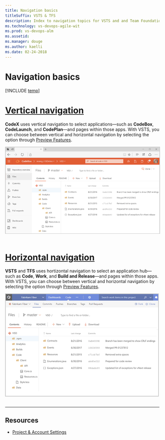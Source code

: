 ```yaml
---
title: Navigation basics
titleSuffix: VSTS & TFS 
description: Index to navigation topics for VSTS and and Team Foundation Server (TFS)  
ms.technology: vs-devops-agile-wit
ms.prod: vs-devops-alm
ms.assetid: 
ms.manager: douge
ms.author: kaelli
ms.date: 02-24-2018
---
```


# Navigation basics

[!INCLUDE [temp](../_shared/version-vsts-tfs-all-versions.md)]

# [Vertical navigation](#tab/vertical)

**CodeX** uses vertical navigation to select applications&mdash;such as **CodeBox**, **CodeLaunch**, and **CodePlan**&mdash;and pages within those apps. With VSTS, you can choose between vertical and horizontal navigation by selecting the option through [Preview Features](enable-preview-feature.md).


<img src="_img/vertical-app-715-navigation.gif" alt="Vertical apps navigation experience" style="border: 1px solid #C3C3C3;" /> 

<!---
<table>
<tbody valign="top">
<tr>
<td>
<img src="_img/vertical-app-navigation.gif" alt="Vertical apps navigation experience" style="border: 1px solid #C3C3C3;" /> 
</td>
<td>
<ul>
<li>[Add an artifact or team](create-new-artifact-team.md)</li>
<li>[Favorites](work-with-favorites.md)</li>
<li>[Go to a different app, hub, page](go-to-app-hub-page.md)</li>
<li>[Filter basics](filter-basics.md)</li>
<li>[Search across your code base or work items](search-basics.md)</li>
<li>[Enable a preview feature](enable-preview-feature.md)</li>
<li>[Navigate to a different app](go-to-app-hub-page.md)</li>
<li>[Navigate to a different team project](go-to-team-project.md)</li>
<li>FAQs</li>
</ul>
</td>
</tr>
</tbody>
</table>

-->

# [Horizontal navigation](#tab/horizontal)

**VSTS** and **TFS** uses hortizontal navigation to select an application hub&mdash;such as **Code**, **Work**, and **Build and Release**&mdash;and pages within those apps. With VSTS, you can choose between vertical and horizontal navigation by selecting the option through [Preview Features](enable-preview-feature.md).


<img src="_img/horizontal-app-navigation.gif" alt="Horizontal navigation experience" style="border: 1px solid #C3C3C3;" /> 

<!---
<table>
<tbody valign="top">
<tr>
<td>
<img src="_img/horizontal-app-navigation.gif" alt="Horizontal navigation experience" style="border: 1px solid #C3C3C3;" /> 
</td>
<td>
<ul>
<li>[Add an artifact or team](create-new-artifact-team.md)</li>
<li>[Work with Favorites](work-with-favorites.md)</li>
<li>[Go to a different app, hub, page](go-to-app-hub-page.md)</li>
<li>[Filter basics](filter-basics.md)</li>
<li>[Search across your code base or work items](search-basics.md)</li>
<li>[Enable a preview feature ](enable-preview-feature.md)</li>
<li>[Navigate to a different team project](go-to-team-project.md)</li>
<li>[Switch teams (Dashboards, Work)](../settings/switch-team-context.md?toc=/vsts/navigation/toc.json&bc=/vsts/navigatio/breadcrumb/toc.json)</li>
</ul>
</td>
</tr>
</tbody>
</table>
 
-->

---

## Resources 

- [Project & Account Settings](../settings/index.md) 
